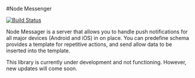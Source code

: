 #Node Messenger

[![Build Status](https://travis-ci.org/mmerkes/node-messenger.svg?branch=master)](https://travis-ci.org/mmerkes/node-messenger)

Node Messager is a server that allows you to handle push notifications for all major devices (Android and iOS) in on place. You can predefine schema provides a template for repetitive actions, and send allow data to be inserted into the template.

This library is currently under development and not functioning. However, new updates will come soon.